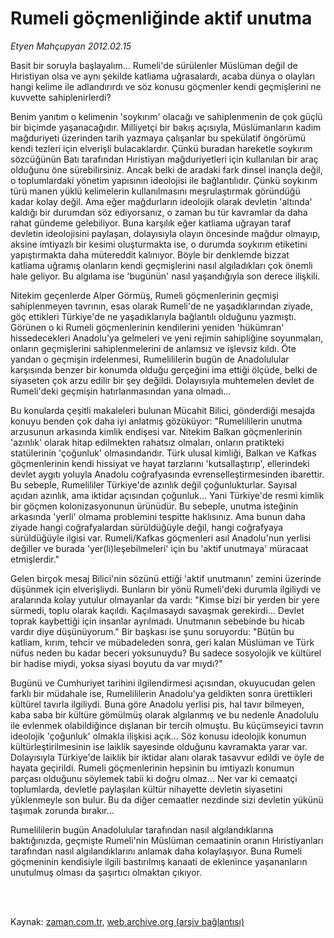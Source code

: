 # Rumeli  göçmenliğinde  aktif unutma

*Etyen Mahçupyan 2012.02.15*

<td class="columnist-detail">
<p>Basit bir soruyla başlayalım... Rumeli'de sürülenler Müslüman değil de Hıristiyan olsa ve aynı şekilde katliama uğrasalardı, acaba dünya o olayları hangi kelime ile adlandırırdı ve söz konusu göçmenler kendi geçmişlerini ne kuvvette sahiplenirlerdi?</p>
<p>
<div id="haberMetinDiv">
<p>Benim yanıtım o kelimenin 'soykırım' olacağı ve sahiplenmenin de çok güçlü bir biçimde yaşanacağıdır. Milliyetçi bir bakış açısıyla, Müslümanların kadim mağduriyeti üzerinden tarih yazmaya çalışanlar bu spekülatif öngörümü kendi tezleri için elverişli bulacaklardır. Çünkü buradan hareketle soykırım sözcüğünün Batı tarafından Hıristiyan mağduriyetleri için kullanılan bir araç olduğunu öne sürebilirsiniz. Ancak belki de aradaki fark dinsel inançla değil, o toplumlardaki yönetim yapısının ideolojisi ile bağlantılıdır. Çünkü soykırım türü manen yüklü kelimelerin kullanılmasını meşrulaştırmak göründüğü kadar kolay değil. Ama eğer mağdurların ideolojik olarak devletin 'altında' kaldığı bir durumdan söz ediyorsanız, o zaman bu tür kavramlar da daha rahat gündeme gelebiliyor. Buna karşılık eğer katliama uğrayan taraf devletin ideolojisini paylaşan, dolayısıyla olayın öncesinde mağdur olmayıp, aksine imtiyazlı bir kesimi oluşturmakta ise, o durumda soykırım etiketini yapıştırmakta daha mütereddit kalınıyor. Böyle bir denklemde bizzat katliama uğramış olanların kendi geçmişlerini nasıl algıladıkları çok önemli hale geliyor. Bu algılama ise 'bugünün' nasıl yaşandığıyla son derece ilişkili.
<p>Nitekim geçenlerde Alper Görmüş, Rumeli göçmenlerinin geçmişi sahiplenmeyen tavrının, esas olarak Rumeli'de ne yaşadıklarından ziyade, göç ettikleri Türkiye'de ne yaşadıklarıyla bağlantılı olduğunu yazmıştı. Görünen o ki Rumeli göçmenlerinin kendilerini yeniden 'hükümran' hissedecekleri Anadolu'ya gelmeleri ve yeni rejimin sahipliğine soyunmaları, onların geçmişlerini sahiplenmelerini de anlamsız ve işlevsiz kıldı. Öte yandan o geçmişin irdelenmesi, Rumelililerin bugün de Anadolulular karşısında benzer bir konumda olduğu gerçeğini ima ettiği ölçüde, belki de siyaseten çok arzu edilir bir şey değildi. Dolayısıyla muhtemelen devlet de Rumeli'deki geçmişin hatırlanmasından yana olmadı... 
<p>Bu konularda çeşitli makaleleri bulunan Mücahit Bilici, gönderdiği mesajda konuyu benden çok daha iyi anlatmış gözüküyor: "Rumelililerin unutma arzusunun arkasında kimlik endişesi var. Nitekim Balkan göçmenlerinin 'azınlık' olarak hitap edilmekten rahatsız olmaları, onların pratikteki statülerinin 'çoğunluk' olmasındandır. Türk ulusal kimliği, Balkan ve Kafkas göçmenlerinin kendi hissiyat ve hayat tarzlarını 'kutsallaştırıp', ellerindeki devlet aygıtı yoluyla Anadolu coğrafyasında evrenselleştirmesinden ibarettir. Bu sebeple, Rumelililer Türkiye'de azınlık değil çoğunlukturlar. Sayısal açıdan azınlık, ama iktidar açısından çoğunluk... Yani Türkiye'de resmi kimlik bir göçmen kolonizasyonunun ürünüdür. Bu sebeple, unutma isteğinin arkasında 'yerli' olmama problemini tespitte haklısınız. Ama bunun daha ziyade hangi coğrafyalardan sürüldüğüyle değil, hangi coğrafyaya sürüldüğüyle ilgisi var. Rumeli/Kafkas göçmenleri asıl Anadolu'nun yerlisi değiller ve burada 'yer(li)leşebilmeleri' için bu 'aktif unutmaya' müracaat etmişlerdir."
<p>Gelen birçok mesaj Bilici'nin sözünü ettiği 'aktif unutmanın' zemini üzerinde düşünmek için elverişliydi. Bunların bir yönü Rumeli'deki durumla ilgiliydi ve aralarında kolay yutulur olmayanlar da vardı: "Kimse bizi bir yerden bir yere sürmedi, toplu olarak kaçıldı. Kaçılmasaydı savaşmak gerekirdi... Devlet toprak kaybettiği için insanlar ayrılmadı. Unutmanın sebebinde bu hicab vardır diye düşünüyorum." Bir başkası ise şunu soruyordu: "Bütün bu katliam, kırım, tehcir ve mübadeleden sonra, geri kalan Müslüman ve Türk nüfus neden bu kadar beceri yoksunuydu? Bu sadece sosyolojik ve kültürel bir hadise miydi, yoksa siyasi boyutu da var mıydı?"
<p>Bugünü ve Cumhuriyet tarihini ilgilendirmesi açısından, okuyucudan gelen farklı bir müdahale ise, Rumelililerin Anadolu'ya geldikten sonra ürettikleri kültürel tavırla ilgiliydi. Buna göre Anadolu yerlisi pis, hal tavır bilmeyen, kaba saba bir kültüre gömülmüş olarak algılanmış ve bu nedenle Anadolulu ile evlenmek olabildiğince dışlanan bir tercih olmuştu. Bu küçümseyici tavrın ideolojik 'çoğunluk' olmakla ilişkisi açık... Söz konusu ideolojik konumun kültürleştirilmesinin ise laiklik sayesinde olduğunu kavramakta yarar var. Dolayısıyla Türkiye'de laiklik bir iktidar alanı olarak tasavvur edildi ve öyle de hayata geçirildi. Rumeli göçmenlerinin hepsinin bu imtiyazlı konumun parçası olduğunu söylemek tabii ki doğru olmaz... Ner var ki cemaatçi toplumlarda, devletle paylaşılan kültür nihayette devletin siyasetini yüklenmeyle son bulur. Bu da diğer cemaatler nezdinde sizi devletin yükünü taşımak zorunda bırakır...
<p>Rumelililerin bugün Anadolulular tarafından nasıl algılandıklarına baktığınızda, geçmişte Rumeli'nin Müslüman cemaatinin oranın Hıristiyanları tarafından nasıl algılandıklarını anlamak daha kolaylaşıyor. Buna Rumeli göçmeninin kendisiyle ilgili bastırılmış kanaati de eklenince yaşananların unutulmuş olması da şaşırtıcı olmaktan çıkıyor. </p></p></p></p></p></p></div>
</p>


<p><br>
		 </br></p></td>

Kaynak: [zaman.com.tr](http://zaman.com.tr/yazar.do?yazino=1245288), [web.archive.org (arşiv bağlantısı)](http://web.archive.org/web/20120223064113/http://www.zaman.com.tr:80/yazar.do?yazino=1245288)
